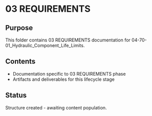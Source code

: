# 03 REQUIREMENTS

## Purpose
This folder contains 03 REQUIREMENTS documentation for 04-70-01_Hydraulic_Component_Life_Limits.

## Contents
- Documentation specific to 03 REQUIREMENTS phase
- Artifacts and deliverables for this lifecycle stage

## Status
Structure created - awaiting content population.
